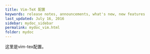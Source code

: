 ```yaml
---
title: Vim-TeX 配置
keywords: release notes, announcements, what's new, new features
last_updated: July 16, 2016
sidebar: mydoc_sidebar
permalink: mydoc_vim.html
folder: mydoc
---
```




这里是vim-tex配置。